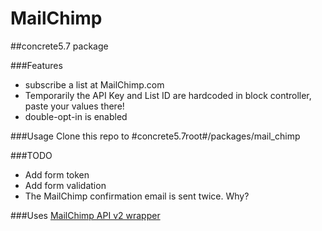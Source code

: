 # MailChimp 
##concrete5.7 package


###Features

- subscribe a list at MailChimp.com
- Temporarily the API Key and List ID are hardcoded in block controller, paste your values there!
- double-opt-in is enabled

###Usage
Clone this repo to #concrete5.7root#/packages/mail_chimp


###TODO
- Add form token
- Add form validation
- The MailChimp confirmation email is sent twice. Why?

###Uses
[MailChimp API v2 wrapper](https://github.com/drewm/mailchimp-api)
